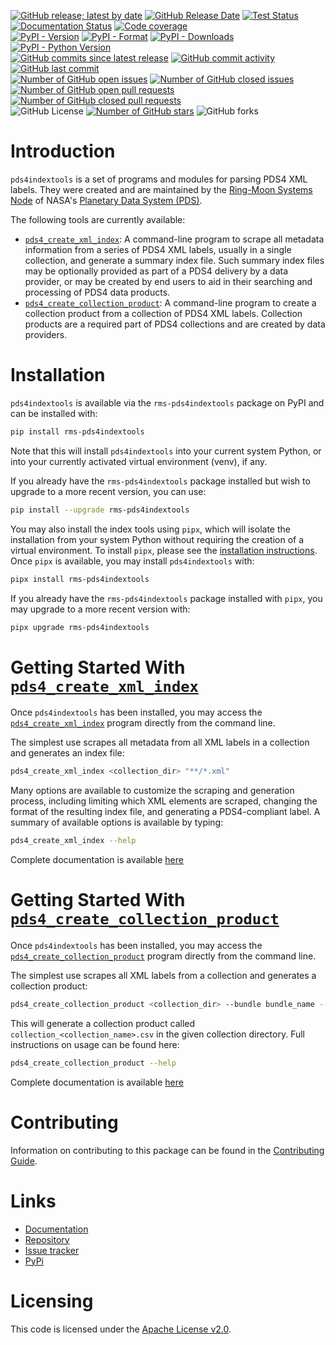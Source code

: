 [![GitHub release; latest by date](https://img.shields.io/github/v/release/SETI/rms-pds4indextools)](https://github.com/SETI/rms-pds4indextools/releases)
[![GitHub Release Date](https://img.shields.io/github/release-date/SETI/rms-pds4indextools)](https://github.com/SETI/rms-pds4indextools/releases)
[![Test Status](https://img.shields.io/github/actions/workflow/status/SETI/rms-pds4indextools/run-tests.yml?branch=main)](https://github.com/SETI/rms-pds4indextools/actions)
[![Documentation Status](https://readthedocs.org/projects/rms-pds4indextools/badge/?version=latest)](https://rms-pds4indextools.readthedocs.io/en/latest/?badge=latest)
[![Code coverage](https://img.shields.io/codecov/c/github/SETI/rms-pds4indextools/main?logo=codecov)](https://codecov.io/gh/SETI/rms-pds4indextools)
<br />
[![PyPI - Version](https://img.shields.io/pypi/v/rms-pds4indextools)](https://pypi.org/project/rms-pds4indextools)
[![PyPI - Format](https://img.shields.io/pypi/format/rms-pds4indextools)](https://pypi.org/project/rms-pds4indextools)
[![PyPI - Downloads](https://img.shields.io/pypi/dm/rms-pds4indextools)](https://pypi.org/project/rms-pds4indextools)
[![PyPI - Python Version](https://img.shields.io/pypi/pyversions/rms-pds4indextools)](https://pypi.org/project/rms-pds4indextools)
<br />
[![GitHub commits since latest release](https://img.shields.io/github/commits-since/SETI/rms-pds4indextools/latest)](https://github.com/SETI/rms-pds4indextools/commits/main/)
[![GitHub commit activity](https://img.shields.io/github/commit-activity/m/SETI/rms-pds4indextools)](https://github.com/SETI/rms-pds4indextools/commits/main/)
[![GitHub last commit](https://img.shields.io/github/last-commit/SETI/rms-pds4indextools)](https://github.com/SETI/rms-pds4indextools/commits/main/)
<br />
[![Number of GitHub open issues](https://img.shields.io/github/issues-raw/SETI/rms-pds4indextools)](https://github.com/SETI/rms-pds4indextools/issues)
[![Number of GitHub closed issues](https://img.shields.io/github/issues-closed-raw/SETI/rms-pds4indextools)](https://github.com/SETI/rms-pds4indextools/issues)
[![Number of GitHub open pull requests](https://img.shields.io/github/issues-pr-raw/SETI/rms-pds4indextools)](https://github.com/SETI/rms-pds4indextools/pulls)
[![Number of GitHub closed pull requests](https://img.shields.io/github/issues-pr-closed-raw/SETI/rms-pds4indextools)](https://github.com/SETI/rms-pds4indextools/pulls)
<br />
![GitHub License](https://img.shields.io/github/license/SETI/rms-pds4indextools)
[![Number of GitHub stars](https://img.shields.io/github/stars/SETI/rms-pds4indextools)](https://github.com/SETI/rms-pds4indextools/stargazers)
![GitHub forks](https://img.shields.io/github/forks/SETI/rms-pds4indextools)

# Introduction

`pds4indextools` is a set of programs and modules for parsing PDS4 XML labels.
They were created and are maintained by the [Ring-Moon Systems Node](https://pds-rings.seti.org)
of NASA's [Planetary Data System (PDS)](https://pds.nasa.gov).

The following tools are currently available:

- [`pds4_create_xml_index`](https://rms-pds4indextools.readthedocs.io/en/latest/pds4_create_xml_index.html):
  A command-line program to scrape all metadata information from a series of PDS4 XML
  labels, usually in a single collection, and generate a summary index file. Such summary
  index files may be optionally provided as part of a PDS4 delivery by a data provider,
  or may be created by end users to aid in their searching and processing of PDS4
  data products.
- [`pds4_create_collection_product`](https://rms-pds4indextools.readthedocs.io/en/latest/pds4_create_collection_product.html):
  A command-line program to create a collection product from a collection of PDS4 XML
  labels. Collection products are a required part of PDS4 collections and are created by
  data providers.

# Installation

`pds4indextools` is available via the `rms-pds4indextools` package on PyPI and
can be installed with:

```sh
pip install rms-pds4indextools
```

Note that this will install `pds4indextools` into your current system Python, or into your
currently activated virtual environment (venv), if any.

If you already have the `rms-pds4indextools` package installed but wish to upgrade to a
more recent version, you can use:

```sh
pip install --upgrade rms-pds4indextools
```

You may also install the index tools using `pipx`, which will isolate the installation
from your system Python without requiring the creation of a virtual environment. To
install `pipx`, please see the [installation
instructions](https://pipx.pypa.io/stable/installation/). Once `pipx` is available, you
may install `pds4indextools` with:

```sh
pipx install rms-pds4indextools
```

If you already have the `rms-pds4indextools` package installed with `pipx`, you may
upgrade to a more recent version with:

```sh
pipx upgrade rms-pds4indextools
```

# Getting Started With [`pds4_create_xml_index`](https://rms-pds4indextools.readthedocs.io/en/latest/pds4_create_xml_index.html)

Once `pds4indextools` has been installed, you may access the
[`pds4_create_xml_index`](https://rms-pds4indextools.readthedocs.io/en/latest/pds4_create_xml_index.html)
program directly from the command line.

The simplest use scrapes all metadata from all XML labels in a collection and generates an
index file:

```sh
pds4_create_xml_index <collection_dir> "**/*.xml"
```

Many options are available to customize the scraping and generation process, including
limiting which XML elements are scraped, changing the format of the resulting index file,
and generating a PDS4-compliant label. A summary of available options is available
by typing:

```sh
pds4_create_xml_index --help
```

Complete documentation is available [here](https://rms-pds4indextools.readthedocs.io/en/latest/pds4_create_xml_index.html)


# Getting Started With [`pds4_create_collection_product`](https://rms-pds4indextools.readthedocs.io/en/latest/pds4_create_collection_product.html)

Once `pds4indextools` has been installed, you may access the
[`pds4_create_collection_product`](https://rms-pds4indextools.readthedocs.io/en/latest/pds4_create_collection_product.html)
program directly from the command line.

The simplest use scrapes all XML labels from a collection and generates a collection product:

```sh
pds4_create_collection_product <collection_dir> --bundle bundle_name --collection collection_name
```

This will generate a collection product called ``collection_<collection_name>.csv`` in the
given collection directory. Full instructions on usage can be found here:

```sh
pds4_create_collection_product --help
```

Complete documentation is available [here](https://rms-pds4indextools.readthedocs.io/en/latest/pds4_create_collection_product.html)


# Contributing

Information on contributing to this package can be found in the
[Contributing Guide](https://github.com/SETI/rms-pds4indextools/blob/main/CONTRIBUTING.md).

# Links

- [Documentation](https://rms-pds4indextools.readthedocs.io)
- [Repository](https://github.com/SETI/rms-pds4indextools)
- [Issue tracker](https://github.com/SETI/rms-pds4indextools/issues)
- [PyPi](https://pypi.org/project/rms-pds4indextools)

# Licensing

This code is licensed under the [Apache License v2.0](https://github.com/SETI/rms-pds4indextools/blob/main/LICENSE).
